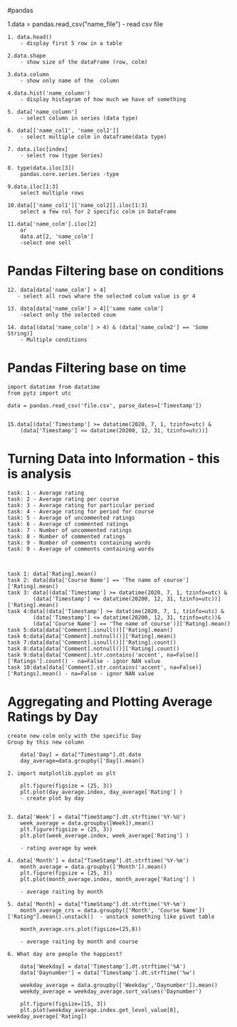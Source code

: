 #pandas

1.data = pandas.read_csv("name_file")
    - read csv file 
    
    1. data.head()
        - display first 5 row in a table
    
    2.data.shape
        - show size of the dataFrame (row, colm)

    3.data.column
        - show only name of the  column

    4.data.hist('name_column')
        - display histagram of how much we have of something

    5. data['name_column']
        - select column in series (data type)

    6. data[['name_col1', 'name_col2']]
        - select multiple colm in dataframe(data type)

    7. data.iloc[index]
        - select row (type Series)

    8. type(data.iloc[3])
        pandas.core.series.Series -type

    9.data.iloc[1:3]
        select multiple rows

    10.data[['name_col1']['name_col2]].iloc[1:3]
        select a few rol for 2 specific colm in DataFrame

    11.data['name_colm'].iloc[2]
        or
        data.at[2, 'name_colm']
        -select one sell

# Pandas Filtering base on conditions

    12. data[data['name_colm'] > 4]
       - select all rows whare the selected colum value is gr 4

    13. data[data['name_colm'] > 4]['same name colm']
        -select only the selected coum

    14. data[(data['name_colm'] > 4) & (data['name_colm2'] == 'Some String)]
        - Multiple conditions 
        
# Pandas Filtering base on time
    import datatime from datatime
    from pytz import utc

    data = pandas.read_csv('file.csv', parse_dates=['Timestamp'])


    15.data[(data['Timestamp'] >= datatime(2020, 7, 1, tzinfo=utc) & 
        (data['Timestamp'] <= datatime(20200, 12, 31, tzinfo=utc))]

    
# Turning Data into Information - this is analysis

    task: 1 - Average rating
    task: 2 - Average rating per course
    task: 3 - Average rating for particular period
    task: 4 - Average rating for period for course
    task: 5 - Average of uncommented ratings
    task: 6 - Average of commented ratings
    task: 7 - Number of uncommented ratings
    task: 8 - Number of commented ratings
    task: 9 - Number of comments containing words
    task: 9 - Average of comments containing words
    


    task 1: data['Rating].mean()
    task 2: data[data['Course Name'] == 'The name of course']['Rating].mean()
    task 3: data[(data['Timestamp'] >= datatime(2020, 7, 1, tzinfo=utc) &
            (data['Timestamp'] <= datatime(20200, 12, 31, tzinfo=utc))]['Rating].mean()
    task 4:data[(data['Timestamp'] >= datatime(2020, 7, 1, tzinfo=utc) &
            (data['Timestamp'] <= datatime(20200, 12, 31, tzinfo=utc))&
            (data['Course Name'] == 'The name of course')]['Rating].mean()
    task 5:data[data['Comment].isnull()]['Rating].mean()
    task 6:data[data['Comment].notnull()]['Rating].mean()
    task 7:data[data['Comment].isnull()]['Rating].count()
    task 8:data[data['Comment].notnull()]['Rating].count()
    task 9:data[data['Comment].str.contains('accent', na=False)]['Ratings'].count() - na=False - ignor NAN value 
    task 10:data[data['Comment].str.contains('accent', na=False)]['Ratings].mean() - na=False - ignor NAN value 


# Aggregating and Plotting Average Ratings by Day

    create new colm only with the specific Day
    Group by this new column

        data['Day] = data["Timestamp"].dt.date
        day_average=data.groupby(['Day]).mean()

    2. import matplotlib.pyplot as plt
        
        plt.figure(figsize = (25, 3))
        plt.plot(day_average.index, day_average['Rating'] )
        - create plot by day


    3. data['Week'] = data["TimeStamp"].dt.strftime('%Y-%U')
        week_average = data.groupby([Week]),mean()
        plt.figure(figsize = (25, 3))
        plt.plot(week_average.index, week_average['Rating'] )

        - rating average by week

    4. data['Month'] = data["TimeStamp"].dt.strftime('%Y-%m')
        month_average = data.groupby(['Month']).mean()
        plt.figure(figsize = (25, 3))
        plt.plot(month_average.index, month_average['Rating'] )

        - average raiting by month

    5. data['Month] = data["TimeStamp"].dt.strftime('%Y-%m')
        month_average_crs = data.groupby(['Month', 'Course Name'])['Rating"].mean().unstack()  - unstack something like pivot table
        
        month_average.crs.plot(figsize=(25,8))

        - average raiting by month and course

    6. What day are people the happiest?

        data['Weekday] = data['Timestamp'].dt.strftime('%A')
        data['Daynumber'] = data['Timestamp'].dt.strftime('%w')

        weekday_average = data.groupby(['Weekday','Daynumber']).mean()
        weekdy_average = weekday_average.sort_values('Daynumber')

        plt.figure(figsize=[15, 3])
        plt.plot(weekday_average.index.get_level_value[0], weekday_average['Rating])

